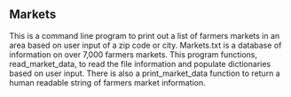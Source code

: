 ## Markets

This is a command line program to print out a list of farmers markets in an area based on user input of a zip code or city. Markets.txt is a database of
information on over 7,000 farmers markets. This program functions, read_market_data, to read the file information and populate
dictionaries based on user input. There is also a print_market_data function to return a human readable string of farmers market information. 
